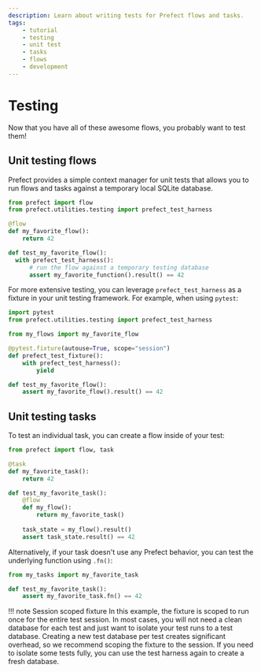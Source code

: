 ```yaml
---
description: Learn about writing tests for Prefect flows and tasks.
tags:
    - tutorial
    - testing
    - unit test
    - tasks
    - flows
    - development
---
```


# Testing

Now that you have all of these awesome flows, you probably want to test them!

## Unit testing flows

Prefect provides a simple context manager for unit tests that allows you to run flows and tasks against a temporary local SQLite database.

```python
from prefect import flow
from prefect.utilities.testing import prefect_test_harness

@flow
def my_favorite_flow():
    return 42

def test_my_favorite_flow():
  with prefect_test_harness():
      # run the flow against a temporary testing database
      assert my_favorite_function().result() == 42
```

For more extensive testing, you can leverage `prefect_test_harness` as a fixture in your unit testing framework. For example, when using `pytest`:

```python
import pytest
from prefect.utilities.testing import prefect_test_harness

from my_flows import my_favorite_flow

@pytest.fixture(autouse=True, scope="session")
def prefect_test_fixture():
    with prefect_test_harness():
        yield

def test_my_favorite_flow():
    assert my_favorite_flow().result() == 42
```

## Unit testing tasks

To test an individual task, you can create a flow inside of your test:

```python
from prefect import flow, task

@task
def my_favorite_task():
    return 42

def test_my_favorite_task():
    @flow
    def my_flow():
        return my_favorite_task()
    
    task_state = my_flow().result()
    assert task_state.result() == 42
```

Alternatively, if your task doesn't use any Prefect behavior, you can test the underlying function using `.fn()`:

```python
from my_tasks import my_favorite_task

def test_my_favorite_task():
    assert my_favorite_task.fn() == 42
```

!!! note Session scoped fixture
    In this example, the fixture is scoped to run once for the entire test session. In most cases, you will not need a clean database for each test and just want to isolate your test runs to a test database. Creating a new test database per test creates significant overhead, so we recommend scoping the fixture to the session. If you need to isolate some tests fully, you can use the test harness again to create a fresh database.
